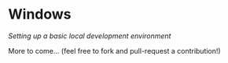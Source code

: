 # Windows

_Setting up a basic local development environment_

More to come... (feel free to fork and pull-request a contribution!)
